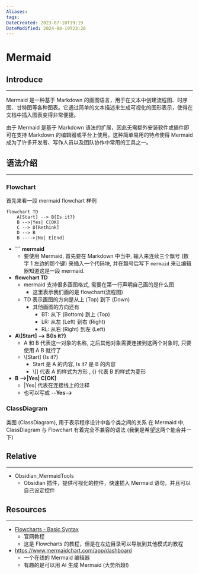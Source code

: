 ```yaml
---
Aliases: 
tags: 
DateCreated: 2023-07-10T19:19
DateModified: 2024-08-19T23:28
---
```

# Mermaid

## Introduce
---
Mermaid 是一种基于 Markdown 的画图语言，用于在文本中创建流程图、时序图、甘特图等各种图表。它通过简单的文本描述来生成可视化的图形表示，使得在文档中插入图表变得非常便捷。

由于 Mermaid 是基于 Markdown 语法的扩展，因此无需额外安装软件或插件即可在支持 Markdown 的编辑器或平台上使用。这种简单易用的特点使得 Mermaid 成为了许多开发者、写作人员以及团队协作中常用的工具之一。

## 语法介绍
---
### Flowchart

首先来看一段 mermaid flowchart 样例

```mermaid
flowchart TD
    A[Start] --> B{Is it?}
    B -->|Yes| C[OK]
    C --> D[Rethink]
    D --> B
    B ---->|No| E[End]
```

- **\`\`\` mermaid**
	- 要使用 Mermaid, 首先要在 Markdown 中当中, 输入来连续三个飘号 (数字 1 左边的那个键) 来插入一个代码块, 并在飘号后写下 `mermaid` 来让编辑器知道这是一段 mermaid.
- **flowchart TD**
	- mermaid 支持很多画图格式, 需要在第一行声明自己画的是什么图
		- 这里表示我们画的是 flowchart(流程图)
	- TD 表示画图的方向是从上 (Top) 到下 (Down)
		- 其他画图的方向还有
			- BT: 从下 (Bottom) 到上 (Top)
			- LR: 从左 (Left) 到右 (Right)
			- RL: 从右 (Right) 到左 (Left)
- **A\\\[Start] --> B{Is it?}**
	- A 和 B 代表这一对象的名称, 之后其他对象需要连接到这两个对象时, 只要使用 A B 就行了
	- \\\[Start] {Is it?}
		- Start 是 A 的内容, Is it? 是 B 的内容
		- \\\[] 代表 A 的样式为方形 , {} 代表 B 的样式为菱形
- **B -->|Yes| C\[OK\]**
	- |Yes| 代表在连接线上的注释
	- 也可以写成 **--Yes-->**

### ClassDiagram

类图 (ClassDiagram), 用于表示程序设计中各个类之间的关系
在 Mermaid 中, ClassDiagram 与 Flowchart 有着完全不兼容的语法 (我倒是希望这两个能合并一下)

## Relative
---
- Obsidian_MermaidTools
	- Obsidian 插件，提供可视化的控件，快速插入 Mermaid 语句，并且可以自己设定控件

## Resources
---
- [Flowcharts - Basic Syntax](https://mermaid.js.org/syntax/flowchart.html)
	- 官网教程
	- 这是 Flowcharts 的教程，但是在左边目录可以导航到其他模式的教程
- https://www.mermaidchart.com/app/dashboard
	- 一个在线的 Mermaid 编辑器
	- 有趣的是可以用 AI 生成 Mermaid (大势所趋!)
